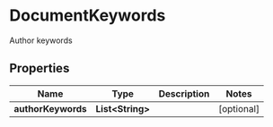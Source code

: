

# DocumentKeywords

Author keywords

## Properties

Name | Type | Description | Notes
------------ | ------------- | ------------- | -------------
**authorKeywords** | **List&lt;String&gt;** |  |  [optional]



